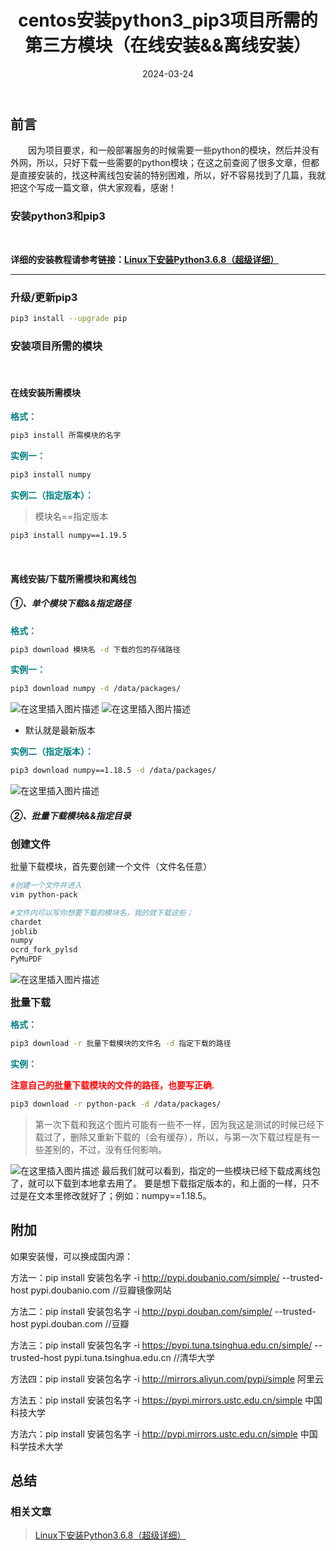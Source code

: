﻿---
title: centos安装python3_pip3项目所需的第三方模块（在线安装&&离线安装）
icon: circle-info
order: 11
tag:
- Linux
- Python
category:
- Linux
- Python
- 运维
pageview: false
date: 2024-03-24
comment: false
---

## 前言

&emsp;&emsp;因为项目要求，和一般部署服务的时候需要一些python的模块，然后并没有外网，所以，只好下载一些需要的python模块；在这之前查阅了很多文章，但都是直接安装的，找这种离线包安装的特别困难，所以，好不容易找到了几篇，我就把这个写成一篇文章，供大家观看，感谢！

### 安装python3和pip3
<br/>

**详细的安装教程请参考链接：[Linux下安装Python3.6.8（超级详细）](https://blog.csdn.net/liu_chen_yang/article/details/123680594)**

---

### 升级/更新pip3

```bash
pip3 install --upgrade pip
```

### 安装项目所需的模块
<br>

#### 在线安装所需模块
**<font color=teal>格式：</font>**
```bash
pip3 install 所需模块的名字
```
**<font color=teal>实例一：</font>**

```bash
pip3 install numpy
```

**<font color=teal>实例二（指定版本）：</font>**

>模块名==指定版本

```bash
pip3 install numpy==1.19.5
```

<br>

#### 离线安装/下载所需模块和离线包
##### ①、单个模块下载&&指定路径

**<font color=teal>格式：</font>**

```bash
pip3 download 模块名 -d 下载的包的存储路径
```

**<font color=teal>实例一：</font>**
```bash
pip3 download numpy -d /data/packages/
```
![在这里插入图片描述](https://lcy-blog.oss-cn-beijing.aliyuncs.com/blog/065a65e2d7f04562942252f528847f5e.png)
![在这里插入图片描述](https://img-blog.csdnimg.cn/a8ddc3995f354fc89ba0ec158ee7cc8e.png)

- 默认就是最新版本

**<font color=teal>实例二（指定版本）：</font>**
```bash
pip3 download numpy==1.18.5 -d /data/packages/
```
![在这里插入图片描述](https://lcy-blog.oss-cn-beijing.aliyuncs.com/blog/3fdb968ef6684caab60a51fee70dae61.png)


##### ②、批量下载模块&&指定目录
<font size=3>**创建文件**</font>

批量下载模块，首先要创建一个文件（文件名任意）
```bash
#创建一个文件并进入
vim python-pack

#文件内可以写你想要下载的模块名，我的就下载这些；
chardet
joblib
numpy
ocrd_fork_pylsd
PyMuPDF
```
![在这里插入图片描述](https://lcy-blog.oss-cn-beijing.aliyuncs.com/blog/25ec97854ef54f54bea6bddadc0a23ea.png)

<font size=3>**批量下载**</font>


**<font color=teal>格式：</font>**

```bash
pip3 download -r 批量下载模块的文件名 -d 指定下载的路径
```

**<font color=teal>实例：</font>**

**<font color=red>注意自己的批量下载模块的文件的路径，也要写正确.</font>**

```bash
pip3 download -r python-pack -d /data/packages/
```
>第一次下载和我这个图片可能有一些不一样，因为我这是测试的时候已经下载过了，删除又重新下载的（会有缓存），所以，与第一次下载过程是有一些差别的，不过，没有任何影响。

![在这里插入图片描述](https://lcy-blog.oss-cn-beijing.aliyuncs.com/blog/9d5a1ab710eb4c1baf0db2158ac551a4.png)
最后我们就可以看到，指定的一些模块已经下载成离线包了，就可以下载到本地拿去用了。
要是想下载指定版本的，和上面的一样，只不过是在文本里修改就好了；例如：numpy==1.18.5。

## 附加
如果安装慢，可以换成国内源：

方法一：pip install 安装包名字 -i http://pypi.doubanio.com/simple/ --trusted-host pypi.doubanio.com //豆瓣镜像网站

方法二：pip install 安装包名字 -i http://pypi.douban.com/simple/ --trusted-host pypi.douban.com //豆瓣

方法三：pip install 安装包名字 -i https://pypi.tuna.tsinghua.edu.cn/simple/ --trusted-host pypi.tuna.tsinghua.edu.cn //清华大学

方法四：pip install 安装包名字 -i http://mirrors.aliyun.com/pypi/simple  阿里云

方法五：pip install 安装包名字 -i https://pypi.mirrors.ustc.edu.cn/simple  中国科技大学

方法六：pip install 安装包名字 -i http://pypi.mirrors.ustc.edu.cn/simple  中国科学技术大学
## 总结
### 相关文章
>[Linux下安装Python3.6.8（超级详细）](https://blog.csdn.net/liu_chen_yang/article/details/123680594)
